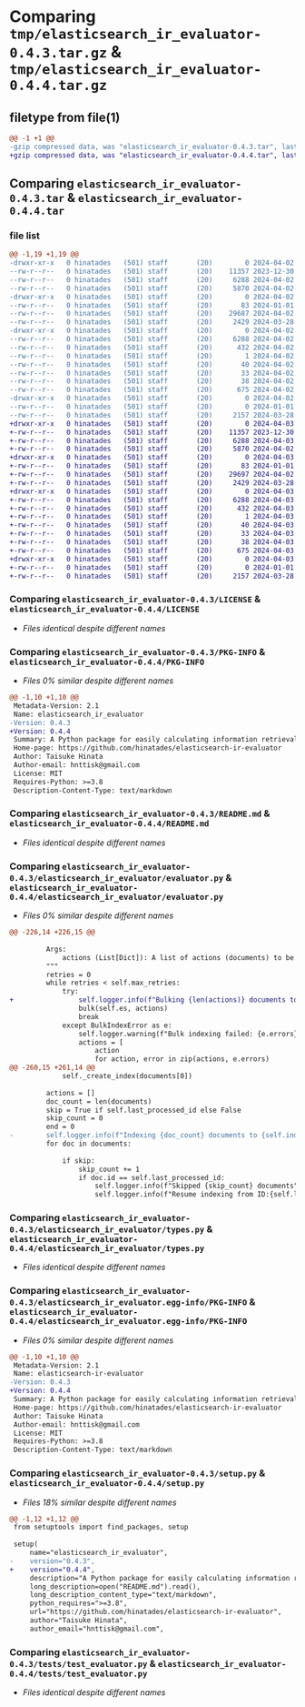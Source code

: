 # Comparing `tmp/elasticsearch_ir_evaluator-0.4.3.tar.gz` & `tmp/elasticsearch_ir_evaluator-0.4.4.tar.gz`

## filetype from file(1)

```diff
@@ -1 +1 @@
-gzip compressed data, was "elasticsearch_ir_evaluator-0.4.3.tar", last modified: Tue Apr  2 02:55:30 2024, max compression
+gzip compressed data, was "elasticsearch_ir_evaluator-0.4.4.tar", last modified: Wed Apr  3 04:39:52 2024, max compression
```

## Comparing `elasticsearch_ir_evaluator-0.4.3.tar` & `elasticsearch_ir_evaluator-0.4.4.tar`

### file list

```diff
@@ -1,19 +1,19 @@
-drwxr-xr-x   0 hinatades   (501) staff       (20)        0 2024-04-02 02:55:30.397906 elasticsearch_ir_evaluator-0.4.3/
--rw-r--r--   0 hinatades   (501) staff       (20)    11357 2023-12-30 14:43:03.000000 elasticsearch_ir_evaluator-0.4.3/LICENSE
--rw-r--r--   0 hinatades   (501) staff       (20)     6288 2024-04-02 02:55:30.397753 elasticsearch_ir_evaluator-0.4.3/PKG-INFO
--rw-r--r--   0 hinatades   (501) staff       (20)     5870 2024-04-02 02:24:49.000000 elasticsearch_ir_evaluator-0.4.3/README.md
-drwxr-xr-x   0 hinatades   (501) staff       (20)        0 2024-04-02 02:55:30.396282 elasticsearch_ir_evaluator-0.4.3/elasticsearch_ir_evaluator/
--rw-r--r--   0 hinatades   (501) staff       (20)       83 2024-01-01 18:30:57.000000 elasticsearch_ir_evaluator-0.4.3/elasticsearch_ir_evaluator/__init__.py
--rw-r--r--   0 hinatades   (501) staff       (20)    29687 2024-04-02 02:53:34.000000 elasticsearch_ir_evaluator-0.4.3/elasticsearch_ir_evaluator/evaluator.py
--rw-r--r--   0 hinatades   (501) staff       (20)     2429 2024-03-28 17:34:09.000000 elasticsearch_ir_evaluator-0.4.3/elasticsearch_ir_evaluator/types.py
-drwxr-xr-x   0 hinatades   (501) staff       (20)        0 2024-04-02 02:55:30.397206 elasticsearch_ir_evaluator-0.4.3/elasticsearch_ir_evaluator.egg-info/
--rw-r--r--   0 hinatades   (501) staff       (20)     6288 2024-04-02 02:55:30.000000 elasticsearch_ir_evaluator-0.4.3/elasticsearch_ir_evaluator.egg-info/PKG-INFO
--rw-r--r--   0 hinatades   (501) staff       (20)      432 2024-04-02 02:55:30.000000 elasticsearch_ir_evaluator-0.4.3/elasticsearch_ir_evaluator.egg-info/SOURCES.txt
--rw-r--r--   0 hinatades   (501) staff       (20)        1 2024-04-02 02:55:30.000000 elasticsearch_ir_evaluator-0.4.3/elasticsearch_ir_evaluator.egg-info/dependency_links.txt
--rw-r--r--   0 hinatades   (501) staff       (20)       40 2024-04-02 02:55:30.000000 elasticsearch_ir_evaluator-0.4.3/elasticsearch_ir_evaluator.egg-info/requires.txt
--rw-r--r--   0 hinatades   (501) staff       (20)       33 2024-04-02 02:55:30.000000 elasticsearch_ir_evaluator-0.4.3/elasticsearch_ir_evaluator.egg-info/top_level.txt
--rw-r--r--   0 hinatades   (501) staff       (20)       38 2024-04-02 02:55:30.397954 elasticsearch_ir_evaluator-0.4.3/setup.cfg
--rw-r--r--   0 hinatades   (501) staff       (20)      675 2024-04-02 02:53:52.000000 elasticsearch_ir_evaluator-0.4.3/setup.py
-drwxr-xr-x   0 hinatades   (501) staff       (20)        0 2024-04-02 02:55:30.397471 elasticsearch_ir_evaluator-0.4.3/tests/
--rw-r--r--   0 hinatades   (501) staff       (20)        0 2024-01-01 15:00:06.000000 elasticsearch_ir_evaluator-0.4.3/tests/__init__.py
--rw-r--r--   0 hinatades   (501) staff       (20)     2157 2024-03-28 17:34:09.000000 elasticsearch_ir_evaluator-0.4.3/tests/test_evaluator.py
+drwxr-xr-x   0 hinatades   (501) staff       (20)        0 2024-04-03 04:39:52.883530 elasticsearch_ir_evaluator-0.4.4/
+-rw-r--r--   0 hinatades   (501) staff       (20)    11357 2023-12-30 14:43:03.000000 elasticsearch_ir_evaluator-0.4.4/LICENSE
+-rw-r--r--   0 hinatades   (501) staff       (20)     6288 2024-04-03 04:39:52.883346 elasticsearch_ir_evaluator-0.4.4/PKG-INFO
+-rw-r--r--   0 hinatades   (501) staff       (20)     5870 2024-04-02 02:24:49.000000 elasticsearch_ir_evaluator-0.4.4/README.md
+drwxr-xr-x   0 hinatades   (501) staff       (20)        0 2024-04-03 04:39:52.881613 elasticsearch_ir_evaluator-0.4.4/elasticsearch_ir_evaluator/
+-rw-r--r--   0 hinatades   (501) staff       (20)       83 2024-01-01 18:30:57.000000 elasticsearch_ir_evaluator-0.4.4/elasticsearch_ir_evaluator/__init__.py
+-rw-r--r--   0 hinatades   (501) staff       (20)    29697 2024-04-02 04:28:38.000000 elasticsearch_ir_evaluator-0.4.4/elasticsearch_ir_evaluator/evaluator.py
+-rw-r--r--   0 hinatades   (501) staff       (20)     2429 2024-03-28 17:34:09.000000 elasticsearch_ir_evaluator-0.4.4/elasticsearch_ir_evaluator/types.py
+drwxr-xr-x   0 hinatades   (501) staff       (20)        0 2024-04-03 04:39:52.882591 elasticsearch_ir_evaluator-0.4.4/elasticsearch_ir_evaluator.egg-info/
+-rw-r--r--   0 hinatades   (501) staff       (20)     6288 2024-04-03 04:39:52.000000 elasticsearch_ir_evaluator-0.4.4/elasticsearch_ir_evaluator.egg-info/PKG-INFO
+-rw-r--r--   0 hinatades   (501) staff       (20)      432 2024-04-03 04:39:52.000000 elasticsearch_ir_evaluator-0.4.4/elasticsearch_ir_evaluator.egg-info/SOURCES.txt
+-rw-r--r--   0 hinatades   (501) staff       (20)        1 2024-04-03 04:39:52.000000 elasticsearch_ir_evaluator-0.4.4/elasticsearch_ir_evaluator.egg-info/dependency_links.txt
+-rw-r--r--   0 hinatades   (501) staff       (20)       40 2024-04-03 04:39:52.000000 elasticsearch_ir_evaluator-0.4.4/elasticsearch_ir_evaluator.egg-info/requires.txt
+-rw-r--r--   0 hinatades   (501) staff       (20)       33 2024-04-03 04:39:52.000000 elasticsearch_ir_evaluator-0.4.4/elasticsearch_ir_evaluator.egg-info/top_level.txt
+-rw-r--r--   0 hinatades   (501) staff       (20)       38 2024-04-03 04:39:52.883582 elasticsearch_ir_evaluator-0.4.4/setup.cfg
+-rw-r--r--   0 hinatades   (501) staff       (20)      675 2024-04-03 04:38:08.000000 elasticsearch_ir_evaluator-0.4.4/setup.py
+drwxr-xr-x   0 hinatades   (501) staff       (20)        0 2024-04-03 04:39:52.882839 elasticsearch_ir_evaluator-0.4.4/tests/
+-rw-r--r--   0 hinatades   (501) staff       (20)        0 2024-01-01 15:00:06.000000 elasticsearch_ir_evaluator-0.4.4/tests/__init__.py
+-rw-r--r--   0 hinatades   (501) staff       (20)     2157 2024-03-28 17:34:09.000000 elasticsearch_ir_evaluator-0.4.4/tests/test_evaluator.py
```

### Comparing `elasticsearch_ir_evaluator-0.4.3/LICENSE` & `elasticsearch_ir_evaluator-0.4.4/LICENSE`

 * *Files identical despite different names*

### Comparing `elasticsearch_ir_evaluator-0.4.3/PKG-INFO` & `elasticsearch_ir_evaluator-0.4.4/PKG-INFO`

 * *Files 0% similar despite different names*

```diff
@@ -1,10 +1,10 @@
 Metadata-Version: 2.1
 Name: elasticsearch_ir_evaluator
-Version: 0.4.3
+Version: 0.4.4
 Summary: A Python package for easily calculating information retrieval (IR) accuracy metrics using Elasticsearch and datasets.
 Home-page: https://github.com/hinatades/elasticsearch-ir-evaluator
 Author: Taisuke Hinata
 Author-email: hnttisk@gmail.com
 License: MIT
 Requires-Python: >=3.8
 Description-Content-Type: text/markdown
```

### Comparing `elasticsearch_ir_evaluator-0.4.3/README.md` & `elasticsearch_ir_evaluator-0.4.4/README.md`

 * *Files identical despite different names*

### Comparing `elasticsearch_ir_evaluator-0.4.3/elasticsearch_ir_evaluator/evaluator.py` & `elasticsearch_ir_evaluator-0.4.4/elasticsearch_ir_evaluator/evaluator.py`

 * *Files 0% similar despite different names*

```diff
@@ -226,14 +226,15 @@
 
         Args:
             actions (List[Dict]): A list of actions (documents) to be bulk indexed.
         """
         retries = 0
         while retries < self.max_retries:
             try:
+                self.logger.info(f"Bulking {len(actions)} documents to {self.index_name}")
                 bulk(self.es, actions)
                 break
             except BulkIndexError as e:
                 self.logger.warning(f"Bulk indexing failed: {e.errors}")
                 actions = [
                     action
                     for action, error in zip(actions, e.errors)
@@ -260,15 +261,14 @@
             self._create_index(documents[0])
 
         actions = []
         doc_count = len(documents)
         skip = True if self.last_processed_id else False
         skip_count = 0
         end = 0
-        self.logger.info(f"Indexing {doc_count} documents to {self.index_name}")
         for doc in documents:
 
             if skip:
                 skip_count += 1
                 if doc.id == self.last_processed_id:
                     self.logger.info(f"Skipped {skip_count} documents")
                     self.logger.info(f"Resume indexing from ID:{self.last_processed_id}")
```

### Comparing `elasticsearch_ir_evaluator-0.4.3/elasticsearch_ir_evaluator/types.py` & `elasticsearch_ir_evaluator-0.4.4/elasticsearch_ir_evaluator/types.py`

 * *Files identical despite different names*

### Comparing `elasticsearch_ir_evaluator-0.4.3/elasticsearch_ir_evaluator.egg-info/PKG-INFO` & `elasticsearch_ir_evaluator-0.4.4/elasticsearch_ir_evaluator.egg-info/PKG-INFO`

 * *Files 0% similar despite different names*

```diff
@@ -1,10 +1,10 @@
 Metadata-Version: 2.1
 Name: elasticsearch-ir-evaluator
-Version: 0.4.3
+Version: 0.4.4
 Summary: A Python package for easily calculating information retrieval (IR) accuracy metrics using Elasticsearch and datasets.
 Home-page: https://github.com/hinatades/elasticsearch-ir-evaluator
 Author: Taisuke Hinata
 Author-email: hnttisk@gmail.com
 License: MIT
 Requires-Python: >=3.8
 Description-Content-Type: text/markdown
```

### Comparing `elasticsearch_ir_evaluator-0.4.3/setup.py` & `elasticsearch_ir_evaluator-0.4.4/setup.py`

 * *Files 18% similar despite different names*

```diff
@@ -1,12 +1,12 @@
 from setuptools import find_packages, setup
 
 setup(
     name="elasticsearch_ir_evaluator",
-    version="0.4.3",
+    version="0.4.4",
     description="A Python package for easily calculating information retrieval (IR) accuracy metrics using Elasticsearch and datasets.",
     long_description=open("README.md").read(),
     long_description_content_type="text/markdown",
     python_requires=">=3.8",
     url="https://github.com/hinatades/elasticsearch-ir-evaluator",
     author="Taisuke Hinata",
     author_email="hnttisk@gmail.com",
```

### Comparing `elasticsearch_ir_evaluator-0.4.3/tests/test_evaluator.py` & `elasticsearch_ir_evaluator-0.4.4/tests/test_evaluator.py`

 * *Files identical despite different names*

